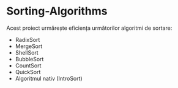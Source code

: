 # Sorting-Algorithms

Acest proiect urmărește eficiența următorilor algoritmi de sortare:
- RadixSort
- MergeSort
- ShellSort
- BubbleSort
- CountSort
- QuickSort
- Algoritmul nativ (IntroSort)
